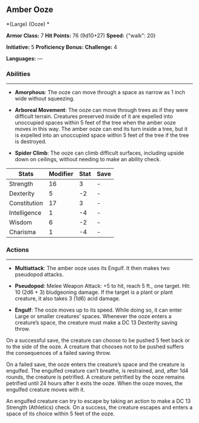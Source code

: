 ## Amber Ooze
*(Large) (Ooze) *

**Armor Class:** 7
**Hit Points:** 76 (9d10+27)
**Speed:** {"walk": 20}

**Initiative:** 5
**Proficiency Bonus:**
**Challenge:** 4

**Languages:** —

### Abilities
 --- 
- **Amorphous**: The ooze can move through a space as narrow as 1 inch wide without squeezing.

- **Arboreal Movement**: The ooze can move through trees as if they were difficult terrain. Creatures preserved inside of it are expelled into unoccupied spaces within 5 feet of the tree when the amber ooze moves in this way. The amber ooze can end its turn inside a tree, but it is expelled into an unoccupied space within 5 feet of the tree if the tree is destroyed.

- **Spider Climb**: The ooze can climb difficult surfaces, including upside down on ceilings, without needing to make an ability check.



| Stats | Modifier | Stat | Save
| ---- | ---- | ---- | ---- |
| Strength | 16 | 3 | - |
| Dexterity | 5 | -2 | - |
| Constitution | 17 | 3 | - |
| Intelligence | 1 | -4 | - |
| Wisdom | 6 | -2 | - |
| Charisma | 1 | -4 | - |

### Actions
 --- 
- **Multiattack**: The amber ooze uses its Engulf. It then makes two pseudopod attacks.

- **Pseudopod**: Melee Weapon Attack: +5 to hit, reach 5 ft., one target. Hit: 10 (2d6 + 3) bludgeoning damage. If the target is a plant or plant creature, it also takes 3 (1d6) acid damage.

- **Engulf**: The ooze moves up to its speed. While doing so, it can enter Large or smaller creatures’ spaces. Whenever the ooze enters a creature’s space, the creature must make a DC 13 Dexterity saving throw.

On a successful save, the creature can choose to be pushed 5 feet back or to the side of the ooze. A creature that chooses not to be pushed suffers the consequences of a failed saving throw.

On a failed save, the ooze enters the creature’s space and the creature is engulfed. The engulfed creature can’t breathe, is restrained, and, after 1d4 rounds, the creature is petrified. A creature petrified by the ooze remains petrified until 24 hours after it exits the ooze. When the ooze moves, the engulfed creature moves with it.

An engulfed creature can try to escape by taking an action to make a DC 13 Strength (Athletics) check. On a success, the creature escapes and enters a space of its choice within 5 feet of the ooze.

